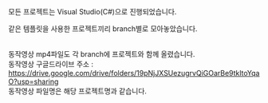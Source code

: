 모든 프로젝트는 Visual Studio(C#)으로 진행되었습니다.

같은 템플릿을 사용한 프로젝트끼리 branch별로 모아놓았습니다.<br/><br/>

동작영상 mp4파일도 각 branch에 프로젝트와 함께 올렸습니다. <br/>
동작영상 구글드라이브 주소 : https://drive.google.com/drive/folders/19pNjJXSUezugrvQiGOarBe9tkltoYqaO?usp=sharing<br/>
동작영상 파일명은 해당 프로젝트명과 같습니다.
